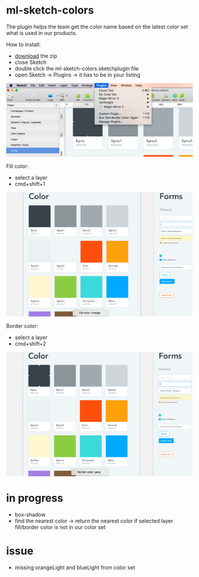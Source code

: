 # ml-sketch-colors
The plugin helps the team get the color name based on the latest color set what is used in our products.
 
How to install: 
- [download](https://github.com/gaborjekkel/ml-sketch-colors/archive/master.zip) the zip
- close Sketch
- double click the ml-sketch-colors.sketchplugin file
- open Sketch -> Plugins -> it has to be in your listing
  
![](/img/plugingList.png)  

Fill color: 
  - select a layer
  - cmd+shift+1
  
![](/img/fillColor.png)
  
Border color: 
  - select a layer
  - cmd+shift+2
  
![](/img/borderColor.png)

# in progress

- box-shadow
- find the nearest color -> return the nearest color if selected layer fill/border color is not in our color set

# issue

- missing orangeLight and blueLight from color set

